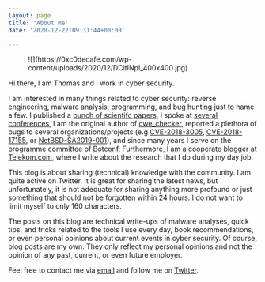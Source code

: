 ```yaml
---
layout: page
title: 'About me'
date: '2020-12-22T09:31:44+00:00'

---
```


<figure class="wp-block-image size-large is-resized">![](https://0xc0decafe.com/wp-content/uploads/2020/12/DCitINpI_400x400.jpg)</figure>Hi there, I am Thomas and I work in cyber security.

I am interested in many things related to cyber security: reverse engineering, malware analysis, programming, and bug hunting just to name a few. I published a [bunch of scientifc papers](https://scholar.google.de/citations?user=j8Q30qUAAAAJ&hl=en), I spoke at [several conferences](https://net.cs.uni-bonn.de/wg/cs/staff/alumni/thomas-barabosch/), I am the original author of [cwe\_checker](https://github.com/fkie-cad/cwe_checker), reported a plethora of bugs to several organizations/projects (e.g [CVE-2018-3005](https://www.oracle.com/security-alerts/cpujul2018.html), [CVE-2018-17155](https://www.freebsd.org/security/advisories/FreeBSD-EN-18:12.mem.asc), or [NetBSD-SA2019-001](http://ftp.netbsd.org/pub/NetBSD/security/advisories/NetBSD-SA2019-001.txt.asc)), and since many years I serve on the programme committee of [Botconf](https://www.botconf.eu/). Furthermore, I am a cooperate blogger at [Telekom.com](https://www.telekom.com/en/blog/592636-592636), where I write about the research that I do during my day job.

This blog is about sharing (technical) knowledge with the community. I am quite active on Twitter. It is great for sharing the latest news, but unfortunately, it is not adequate for sharing anything more profound or just something that should not be forgotten within 24 hours. I do not want to limit myself to only 160 characters.

The posts on this blog are technical write-ups of malware analyses, quick tips, and tricks related to the tools I use every day, book recommendations, or even personal opinions about current events in cyber security. Of course, blog posts are my own. They only reflect my personal opinions and not the opinion of any past, current, or even future employer.

Feel free to contact me via [email](mailto:blog@0xc0decafe.com) and follow me on [Twitter](https://twitter.com/tbarabosch).